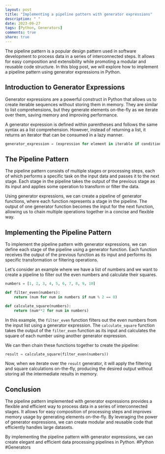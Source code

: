 ```yaml
---
layout: post
title: "Implementing a pipeline pattern with generator expressions"
description: " "
date: 2023-09-27
tags: [Python, Generators]
comments: true
share: true
---
```


The pipeline pattern is a popular design pattern used in software development to process data in a series of interconnected steps. It allows for easy composition and extensibility while promoting a modular and reusable code structure. In this blog post, we will explore how to implement a pipeline pattern using generator expressions in Python.

## Introduction to Generator Expressions

Generator expressions are a powerful construct in Python that allows us to create iterable sequences without storing them in memory. They are similar to list comprehensions, but they generate elements on-the-fly as we iterate over them, saving memory and improving performance.

A generator expression is defined within parentheses and follows the same syntax as a list comprehension. However, instead of returning a list, it returns an iterator that can be consumed in a lazy manner.

```python
generator_expression = (expression for element in iterable if condition)
```

## The Pipeline Pattern

The pipeline pattern consists of multiple stages or processing steps, each of which performs a specific task on the input data and passes it to the next stage. Each stage in the pipeline takes the output of the previous stage as its input and applies some operation to transform or filter the data.

Using generator expressions, we can create a pipeline of generator functions, where each function represents a stage in the pipeline. The output of one generator function becomes the input for the next function, allowing us to chain multiple operations together in a concise and flexible way.

## Implementing the Pipeline Pattern

To implement the pipeline pattern with generator expressions, we can define each stage of the pipeline using a generator function. Each function receives the output of the previous function as its input and performs its specific transformation or filtering operations.

Let's consider an example where we have a list of numbers and we want to create a pipeline to filter out the even numbers and calculate their squares.

```python
numbers = [1, 2, 3, 4, 5, 6, 7, 8, 9, 10]

def filter_even(numbers):
    return (num for num in numbers if num % 2 == 0)

def calculate_square(numbers):
    return (num**2 for num in numbers)

```

In this example, the `filter_even` function filters out the even numbers from the input list using a generator expression. The `calculate_square` function takes the output of the `filter_even` function as its input and calculates the square of each number using another generator expression.

We can then chain these functions together to create the pipeline:

```python
result = calculate_square(filter_even(numbers))
```

Now, when we iterate over the `result` generator, it will apply the filtering and square calculations on-the-fly, producing the desired output without storing all the intermediate results in memory.

## Conclusion

The pipeline pattern implemented with generator expressions provides a flexible and efficient way to process data in a series of interconnected stages. It allows for easy composition of processing steps and improves memory usage by generating elements on-the-fly. By leveraging the power of generator expressions, we can create modular and reusable code that efficiently handles large datasets.

By implementing the pipeline pattern with generator expressions, we can create elegant and efficient data processing pipelines in Python. #Python #Generators